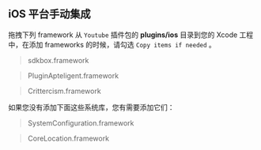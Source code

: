 ## iOS 平台手动集成
拖拽下列 framework 从 `Youtube` 插件包的 __plugins/ios__ 目录到您的 Xcode 工程中，在添加 frameworks 的时候，请勾选 `Copy items if needed` 。

> sdkbox.framework

> PluginApteligent.framework

> Crittercism.framework

如果您没有添加下面这些系统库，您有需要添加它们：

> SystemConfiguration.framework

> CoreLocation.framework
